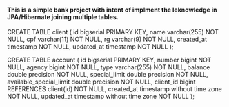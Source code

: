 #### This is a simple bank project with intent of implment the leknowledge in JPA/Hibernate joining multiple tables.


CREATE TABLE client (
    id bigserial PRIMARY KEY,
    name varchar(255) NOT NULL,
    cpf varchar(11) NOT NULL,
    rg varchar(9) NOT NULL,
    created_at timestamp NOT NULL,
    updated_at timestamp NOT NULL
);


CREATE TABLE account (
    id bigserial PRIMARY KEY,
    number bigint NOT NULL,
    agency bigint NOT NULL,
    type varchar(255) NOT NULL,
    balance double precision NOT NULL,
    special_limit double precision NOT NULL,
    available_special_limit double precision NOT NULL,
    client_id bigint REFERENCES client(id) NOT NULL,
    created_at timestamp without time zone NOT NULL,
    updated_at timestamp without time zone NOT NULL
);
